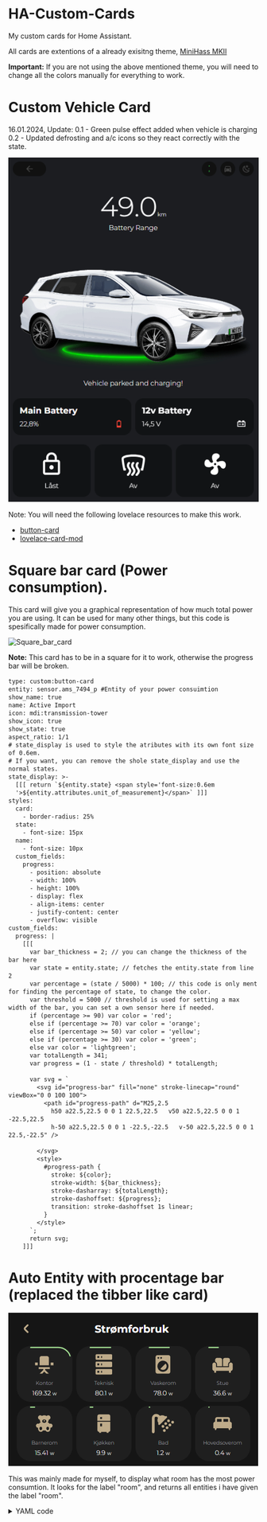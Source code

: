 # HA-Custom-Cards
My custom cards for Home Assistant.

All cards are extentions of a already exisitng theme, [MiniHass MKII](https://github.com/fredrikpersson92/minihass/tree/main)

<strong>Important:</strong> If you are not using the above mentioned theme, you will need to change all the colors manually for everything to work. 


# Custom Vehicle Card

16.01.2024, Update: 
0.1 - Green pulse effect added when vehicle is charging
0.2 - Updated defrosting and a/c icons so they react correctly with the state. 

![Custom_vehicle](https://github.com/BerrisNO/HA-Custom-Cards/blob/main/custom_card_vehicle/vehicle_card.gif)

Note: You will need the following lovelace resources to make this work. 

* [button-card](https://github.com/custom-cards/button-card)
* [lovelace-card-mod](https://github.com/thomasloven/lovelace-card-mod)

# Square bar card (Power consumption). 
This card will give you a graphical representation of how much total power you are using. 
It can be used for many other things, but this code is spesifically made for power consumption. 

![Square_bar_card](https://github.com/BerrisNO/images/blob/main/Skjermbilde%202024-07-20%20142558.png)

<strong>Note:</strong>  This card has to be in a square for it to work, otherwise the progress bar will be broken.

```
type: custom:button-card
entity: sensor.ams_7494_p #Entity of your power consuimtion
show_name: true 
name: Active Import 
icon: mdi:transmission-tower
show_icon: true
show_state: true
aspect_ratio: 1/1 
# state_display is used to style the atributes with its own font size of 0.6em.
# If you want, you can remove the shole state_display and use the normal states.
state_display: >-
  [[[ return `${entity.state} <span style='font-size:0.6em
  '>${entity.attributes.unit_of_measurement}</span>` ]]] 
styles:
  card:
    - border-radius: 25%
  state:
    - font-size: 15px
  name:
    - font-size: 10px
  custom_fields:
    progress:
      - position: absolute
      - width: 100%
      - height: 100%
      - display: flex
      - align-items: center
      - justify-content: center
      - overflow: visible
custom_fields:
  progress: |
    [[[
      var bar_thickness = 2; // you can change the thickness of the bar here
      var state = entity.state; // fetches the entity.state from line 2
      var percentage = (state / 5000) * 100; // this code is only ment for finding the percentage of state, to change the color.
      var threshold = 5000 // threshold is used for setting a max width of the bar, you can set a own sensor here if needed. 
      if (percentage >= 90) var color = 'red';
      else if (percentage >= 70) var color = 'orange';
      else if (percentage >= 50) var color = 'yellow';
      else if (percentage >= 30) var color = 'green';
      else var color = 'lightgreen';
      var totalLength = 341; 
      var progress = (1 - state / threshold) * totalLength;

      var svg = `
        <svg id="progress-bar" fill="none" stroke-linecap="round" viewBox="0 0 100 100">
          <path id="progress-path" d="M25,2.5
            h50 a22.5,22.5 0 0 1 22.5,22.5   v50 a22.5,22.5 0 0 1 -22.5,22.5
            h-50 a22.5,22.5 0 0 1 -22.5,-22.5   v-50 a22.5,22.5 0 0 1 22.5,-22.5" />

        </svg>
        <style>
          #progress-path {
            stroke: ${color};
            stroke-width: ${bar_thickness};
            stroke-dasharray: ${totalLength};
            stroke-dashoffset: ${progress};
            transition: stroke-dashoffset 1s linear;
          }
        </style>
      `;
      return svg;
    ]]]

```


# Auto Entity with procentage bar (replaced the tibber like card)

![screenshot](https://github.com/BerrisNO/HA-Custom-Cards/blob/main/Skjermbilde%202024-07-20%20113954.png)

This was mainly made for myself, to display what room has the most power consumtion. 
It looks for the label "room", and returns all entities i have given the label "room". 



<details><summary>YAML code</summary>

```yaml
- type: custom:auto-entities
  card:
    type: grid
    columns: 4
  card_param: cards
  filter:
    include:
      - label:  room
        options:
          type: custom:button-card
          entity_id: this.entity_id
          state_display: >-
              [[[ return `${entity.state} <span style='font-size:0.6em
              '>${entity.attributes.unit_of_measurement}</span>` ]]]
          layout: vertical
          show_last_changed: false
          show_state: true
          aspect_ratio: 1/1
          styles:
            card:
              
              - border-radius: 25%
            state:
              - align-self: start
              - padding: 5px
              - font-size: 13px
              - font-family: Montserrat
              - font-weight: 500
              - overflow: visible
            img_cell:
              - overflow: visible
            icon:
              - justify-self: start
              - align-self: start
              - overflow: visible
              - color: var(--color-gold)
            name:
              - font-size: var(--fs-300)
              - font-family: Montserrat
              - font-weight: 500
              - color: var(--color-dark-gray)
              - overflow: hidden
            custom_fields:
              progress:
                - position: absolute
                - width: 100%
                - height: 100%
                - display: flex
                - align-items: center
                - justify-content: center
                - overflow: visible
          custom_fields:
            progress: |
              [[[
                const bar_thickness = 2; // thickness of the border
                var state = entity.state; 
                const percentage = (state / states['sensor.ams_7494_p'].state) * 100; // I used my total power consumtion sensor
                const threshold = states['sensor.ams_7494_p'].state; // Set a threshold for the progress bar, you can set it manually or use a sensor like i did. 
                if (percentage >= 90) var color = 'red';
                else if (percentage >= 70) var color = 'orange';
                else if (percentage >= 50) var color = 'orange';
                else if (percentage >= 30) var color = 'lightgreen';
                else var color = 'lightgreen';
                var totalLength = 341;
                var progress = (1 - state / threshold) * totalLength;

                const svg = `
                  <svg id="progress-bar" fill="none" stroke-linecap="round" viewBox="0 0 100 100">
                    <path id="progress-path" d="M25,2.5
                      h50 a22.5,22.5 0 0 1 22.5,22.5   v50 a22.5,22.5 0 0 1 -22.5,22.5
                      h-50 a22.5,22.5 0 0 1 -22.5,-22.5   v-50 a22.5,22.5 0 0 1 22.5,-22.5" />

                  </svg>
                  <style>
                    #progress-path {
                      stroke: ${color};
                      stroke-width: ${bar_thickness};
                      stroke-dasharray: ${totalLength};
                      stroke-dashoffset: ${progress};
                      transition: stroke-dashoffset 1s linear;
                    }
                  </style>
                `;
                return svg;
              ]]]
  sort:
    method: state
    numeric: true
    reverse: true
    count: 8
```
</details>
